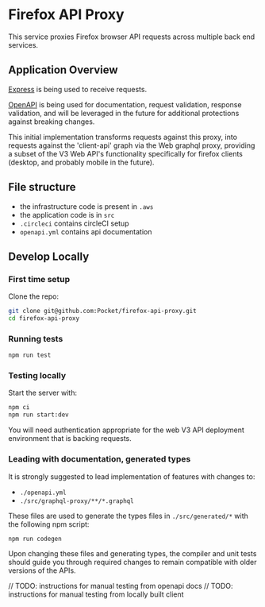 # Firefox API Proxy

This service proxies Firefox browser API requests across multiple back end services.

## Application Overview

[Express](https://expressjs.com) is being used to receive requests.

[OpenAPI](https://swagger.io/specification/) is being used for documentation, request validation, response validation, and will be leveraged in the future for additional protections against breaking changes.

This initial implementation transforms requests against this proxy, into requests against the 'client-api' graph via the Web graphql proxy, providing a subset of the V3 Web API's functionality specifically for firefox clients (desktop, and probably mobile in the future).

## File structure

- the infrastructure code is present in `.aws`
- the application code is in `src`
- `.circleci` contains circleCI setup
- `openapi.yml` contains api documentation

## Develop Locally

### First time setup

Clone the repo:

```bash
git clone git@github.com:Pocket/firefox-api-proxy.git
cd firefox-api-proxy
```

### Running tests

```bash
npm run test
```

### Testing locally

Start the server with:

```bash
npm ci
npm run start:dev
```

You will need authentication appropriate for the web V3 API deployment environment that is backing requests.

### Leading with documentation, generated types

It is strongly suggested to lead implementation of features with changes to:

- `./openapi.yml`
- `./src/graphql-proxy/**/*.graphql`

These files are used to generate the types files in `./src/generated/*` with the following npm script:

```bash
npm run codegen
```

Upon changing these files and generating types, the compiler and unit tests should guide you through required changes to remain compatible with older versions of the APIs.

// TODO: instructions for manual testing from openapi docs
// TODO: instructions for manual testing from locally built client
